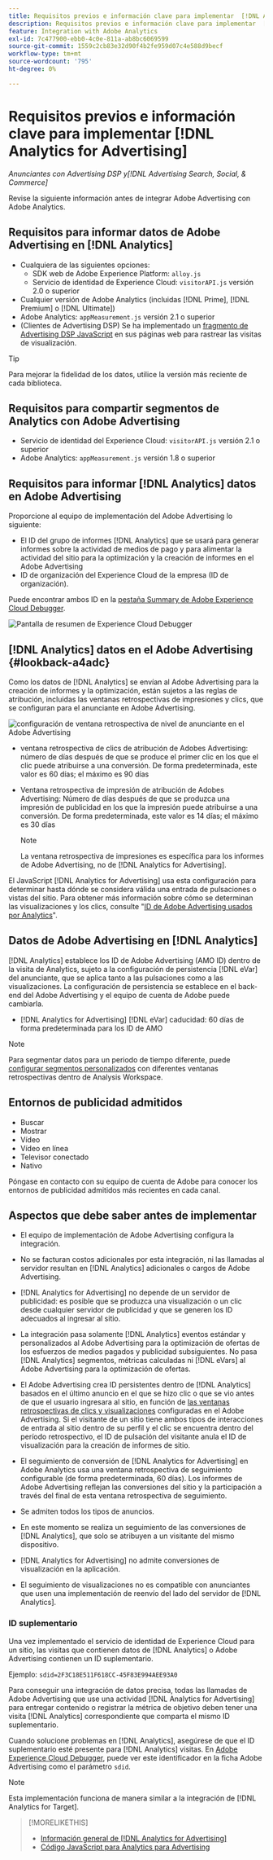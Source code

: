 ```yaml
---
title: Requisitos previos e información clave para implementar  [!DNL Analytics for Advertising]
description: Requisitos previos e información clave para implementar  [!DNL Analytics for Advertising]
feature: Integration with Adobe Analytics
exl-id: 7c477900-ebb0-4c0e-811a-ab8bc6069599
source-git-commit: 1559c2cb83e32d90f4b2fe959d07c4e588d9becf
workflow-type: tm+mt
source-wordcount: '795'
ht-degree: 0%

---
```


# Requisitos previos e información clave para implementar [!DNL Analytics for Advertising]

*Anunciantes con Advertising DSP y[!DNL Advertising Search, Social, & Commerce]*

Revise la siguiente información antes de integrar Adobe Advertising con Adobe Analytics.

## Requisitos para informar datos de Adobe Advertising en [!DNL Analytics]

* Cualquiera de las siguientes opciones:
   * SDK web de Adobe Experience Platform: `alloy.js`
   * Servicio de identidad de Experience Cloud: `visitorAPI.js` versión 2.0 o superior
* Cualquier versión de Adobe Analytics (incluidas [!DNL Prime], [!DNL Premium] o [!DNL Ultimate])
* Adobe Analytics: `appMeasurement.js` versión 2.1 o superior
* (Clientes de Advertising DSP) Se ha implementado un [fragmento de Advertising DSP JavaScript](javascript.md) en sus páginas web para rastrear las visitas de visualización.

>[!TIP]
>
>Para mejorar la fidelidad de los datos, utilice la versión más reciente de cada biblioteca.

## Requisitos para compartir segmentos de Analytics con Adobe Advertising

* Servicio de identidad del Experience Cloud: `visitorAPI.js` versión 2.1 o superior
* Adobe Analytics: `appMeasurement.js` versión 1.8 o superior

## Requisitos para informar [!DNL Analytics] datos en Adobe Advertising

Proporcione al equipo de implementación del Adobe Advertising lo siguiente:

* El ID del grupo de informes [!DNL Analytics] que se usará para generar informes sobre la actividad de medios de pago y para alimentar la actividad del sitio para la optimización y la creación de informes en el Adobe Advertising
* ID de organización del Experience Cloud de la empresa (ID de organización).

Puede encontrar ambos ID en la [pestaña Summary de Adobe Experience Cloud Debugger](https://experienceleague.adobe.com/docs/debugger/using-v2/summary.html?lang=es).

![Pantalla de resumen de Experience Cloud Debugger](/help/integrations/assets/a4adc-debugger-summary.png)

## [!DNL Analytics] datos en el Adobe Advertising {#lookback-a4adc}

Como los datos de [!DNL Analytics] se envían al Adobe Advertising para la creación de informes y la optimización, están sujetos a las reglas de atribución, incluidas las ventanas retrospectivas de impresiones y clics, que se configuran para el anunciante en Adobe Advertising.

![configuración de ventana retrospectiva de nivel de anunciante en el Adobe Advertising](/help/integrations/assets/a4adc-lookbacks.png)

* ventana retrospectiva de clics de atribución de Adobes Advertising: número de días después de que se produce el primer clic en los que el clic puede atribuirse a una conversión. De forma predeterminada, este valor es 60 días; el máximo es 90 días
* Ventana retrospectiva de impresión de atribución de Adobes Advertising: Número de días después de que se produzca una impresión de publicidad en los que la impresión puede atribuirse a una conversión. De forma predeterminada, este valor es 14 días; el máximo es 30 días

  >[!NOTE]
  >
  > La ventana retrospectiva de impresiones es específica para los informes de Adobe Advertising, no de [!DNL Analytics for Advertising].

El JavaScript [!DNL Analytics for Advertising] usa esta configuración para determinar hasta dónde se considera válida una entrada de pulsaciones o vistas del sitio. Para obtener más información sobre cómo se determinan las visualizaciones y los clics, consulte &quot;[ID de Adobe Advertising usados por Analytics](ids.md)&quot;.

## Datos de Adobe Advertising en [!DNL Analytics]

[!DNL Analytics] establece los ID de Adobe Advertising (AMO ID) dentro de la visita de Analytics, sujeto a la configuración de persistencia [!DNL eVar] del anunciante, que se aplica tanto a las pulsaciones como a las visualizaciones. La configuración de persistencia se establece en el back-end del Adobe Advertising y el equipo de cuenta de Adobe puede cambiarla.

* [!DNL Analytics for Advertising] [!DNL eVar] caducidad: 60 días de forma predeterminada para los ID de AMO

>[!NOTE]
>
>Para segmentar datos para un periodo de tiempo diferente, puede [configurar segmentos personalizados](https://experienceleague.adobe.com/docs/analytics/components/segmentation/segmentation-workflow/seg-build.html?lang=es) con diferentes ventanas retrospectivas dentro de Analysis Workspace.

## Entornos de publicidad admitidos

* Buscar
* Mostrar
* Vídeo
* Vídeo en línea
* Televisor conectado
* Nativo

Póngase en contacto con su equipo de cuenta de Adobe para conocer los entornos de publicidad admitidos más recientes en cada canal.

## Aspectos que debe saber antes de implementar

* El equipo de implementación de Adobe Advertising configura la integración.

* No se facturan costos adicionales por esta integración, ni las llamadas al servidor resultan en [!DNL Analytics] adicionales o cargos de Adobe Advertising.

* [!DNL Analytics for Advertising] no depende de un servidor de publicidad: es posible que se produzca una visualización o un clic desde cualquier servidor de publicidad y que se generen los ID adecuados al ingresar al sitio.

* La integración pasa solamente [!DNL Analytics] eventos estándar y personalizados al Adobe Advertising para la optimización de ofertas de los esfuerzos de medios pagados y publicidad subsiguientes. No pasa [!DNL Analytics] segmentos, métricas calculadas ni [!DNL eVars] al Adobe Advertising para la optimización de ofertas.

* El Adobe Advertising crea ID persistentes dentro de [!DNL Analytics] basados en el último anuncio en el que se hizo clic o que se vio antes de que el usuario ingresara al sitio, en función de [las ventanas retrospectivas de clics y visualizaciones](#lookback-a4adc) configuradas en el Adobe Advertising. Si el visitante de un sitio tiene ambos tipos de interacciones de entrada al sitio dentro de su perfil y el clic se encuentra dentro del período retrospectivo, el ID de pulsación del visitante anula el ID de visualización para la creación de informes de sitio.

* El seguimiento de conversión de [!DNL Analytics for Advertising] en Adobe Analytics usa una ventana retrospectiva de seguimiento configurable (de forma predeterminada, 60 días). Los informes de Adobe Advertising reflejan las conversiones del sitio y la participación a través del final de esta ventana retrospectiva de seguimiento.

* Se admiten todos los tipos de anuncios. <!--Clarify what this might include. It used to include CTV, but not anymore: However, not all ad environments are supported. -->

* En este momento se realiza un seguimiento de las conversiones de [!DNL Analytics], que solo se atribuyen a un visitante del mismo dispositivo.

* [!DNL Analytics for Advertising] no admite conversiones de visualización en la aplicación.

* El seguimiento de visualizaciones no es compatible con anunciantes que usen una implementación de reenvío del lado del servidor de [!DNL Analytics].

### ID suplementario

Una vez implementado el servicio de identidad de Experience Cloud para un sitio, las visitas que contienen datos de [!DNL Analytics] o Adobe Advertising contienen un ID suplementario.

Ejemplo: `sdid=2F3C18E511F618CC-45F83E994AEE93A0`

Para conseguir una integración de datos precisa, todas las llamadas de Adobe Advertising que use una actividad [!DNL Analytics for Advertising] para entregar contenido o registrar la métrica de objetivo deben tener una visita [!DNL Analytics] correspondiente que comparta el mismo ID suplementario.

Cuando solucione problemas en [!DNL Analytics], asegúrese de que el ID suplementario esté presente para [!DNL Analytics] visitas. En [Adobe Experience Cloud Debugger](https://experienceleague.adobe.com/docs/debugger/using-v2/summary.html?lang=es), puede ver este identificador en la ficha Adobe Advertising como el parámetro `sdid`.

>[!NOTE]
>
> Esta implementación funciona de manera similar a la integración de [!DNL Analytics for Target].

>[!MORELIKETHIS]
>
>* [Información general de [!DNL Analytics for Advertising]](overview.md)
>* [Código JavaScript para Analytics para Advertising](/help/integrations/analytics/javascript.md)
